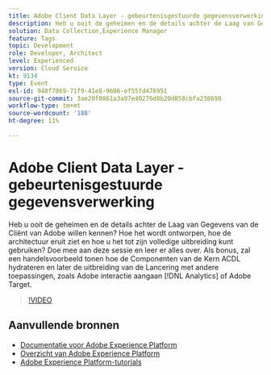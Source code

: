```yaml
---
title: Adobe Client Data Layer - gebeurtenisgestuurde gegevensverwerking
description: Heb u ooit de geheimen en de details achter de Laag van Gegevens van de Cliënt van Adobe willen kennen? Hoe het wordt ontworpen, hoe de architectuur eruit ziet en hoe u het tot zijn volledige uitbreiding kunt gebruiken? Doe mee aan deze sessie en leer er alles over. Als bonus, zal een handelsvoorbeeld tonen hoe de Componenten van de Kern ACDL hydrateren en later de uitbreiding van de Lancering met andere toepassingen, zoals Adobe interactie aangaan [!DNL Analytics] of Adobe Target.
solution: Data Collection,Experience Manager
feature: Tags
topic: Development
role: Developer, Architect
level: Experienced
version: Cloud Service
kt: 9134
type: Event
exl-id: 948f7869-71f9-41e8-9686-ef55fd476951
source-git-commit: 3ae20f0861a3a97e40276d8b20d858cbfa238698
workflow-type: tm+mt
source-wordcount: '188'
ht-degree: 11%

---
```


# Adobe Client Data Layer - gebeurtenisgestuurde gegevensverwerking

Heb u ooit de geheimen en de details achter de Laag van Gegevens van de Cliënt van Adobe willen kennen? Hoe het wordt ontworpen, hoe de architectuur eruit ziet en hoe u het tot zijn volledige uitbreiding kunt gebruiken? Doe mee aan deze sessie en leer er alles over. Als bonus, zal een handelsvoorbeeld tonen hoe de Componenten van de Kern ACDL hydrateren en later de uitbreiding van de Lancering met andere toepassingen, zoals Adobe interactie aangaan [!DNL Analytics] of Adobe Target.

>[!VIDEO](https://video.tv.adobe.com/v/337585/?quality=12&learn=on&hidetitle=true)

## Aanvullende bronnen

- [Documentatie voor Adobe Experience Platform](https://experienceleague.adobe.com/docs/experience-platform.html)
- [Overzicht van Adobe Experience Platform](https://experienceleague.adobe.com/docs/experience-platform/landing/home.html)
- [Adobe Experience Platform-tutorials](https://experienceleague.adobe.com/docs/platform-learn/tutorials/overview.html?lang=nl)

